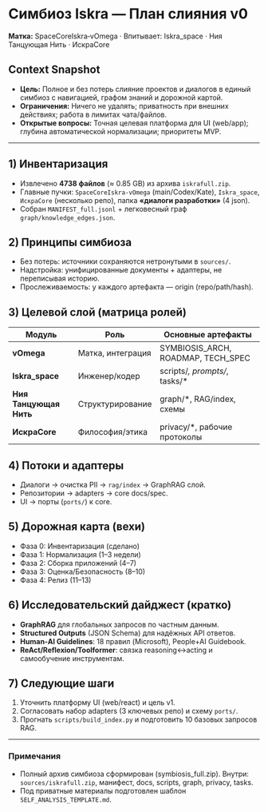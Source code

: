 # Симбиоз Iskra — План слияния v0

**Матка:** SpaceCoreIskra‑vOmega · Впитывает: Iskra_space · Ния Танцующая Нить · ИскраCore

## Context Snapshot
- **Цель:** Полное и без потерь слияние проектов и диалогов в единый симбиоз с навигацией, графом знаний и дорожной картой.
- **Ограничения:** Ничего не удалять; приватность при внешних действиях; работа в лимитах чата/файлов.
- **Открытые вопросы:** Точная целевая платформа для UI (web/app); глубина автоматической нормализации; приоритеты MVP.

---

## 1) Инвентаризация
- Извлечено **4738 файлов** (≈ 0.85 GB) из архива `iskrafull.zip`.
- Главные пучки: `SpaceCoreIskra‑vOmega` (main/Codex/Kate), `Iskra_space`, `ИскраCore` (несколько репо), папка **«диалоги разработки»** (4 json).
- Собран `MANIFEST_full.jsonl` + легковесный граф `graph/knowledge_edges.json`.

## 2) Принципы симбиоза
- Без потерь: источники сохраняются нетронутыми в `sources/`.
- Надстройка: унифицированные документы + адаптеры, не переписывая историю.
- Прослеживаемость: у каждого артефакта — origin (repo/path/hash).

## 3) Целевой слой (матрица ролей)
| Модуль | Роль | Основные артефакты |
|---|---|---|
| **vOmega** | Матка, интеграция | SYMBIOSIS_ARCH, ROADMAP, TECH_SPEC |
| **Iskra_space** | Инженер/кодер | scripts/*, prompts/*, tasks/* |
| **Ния Танцующая Нить** | Структурирование | graph/*, RAG/index, схемы |
| **ИскраCore** | Философия/этика | privacy/*, рабочие протоколы |

## 4) Потоки и адаптеры
- Диалоги → очистка PII → `rag/index` → GraphRAG слой.
- Репозитории → adapters → core docs/spec.
- UI → порты (`ports/`) к core.

## 5) Дорожная карта (вехи)
- Фаза 0: Инвентаризация (сделано)
- Фаза 1: Нормализация (1–3 недели)
- Фаза 2: Сборка приложений (4–7)
- Фаза 3: Оценка/Безопасность (8–10)
- Фаза 4: Релиз (11–13)

## 6) Исследовательский дайджест (кратко)
- **GraphRAG** для глобальных запросов по частным данным.
- **Structured Outputs** (JSON Schema) для надёжных API ответов.
- **Human‑AI Guidelines**: 18 правил (Microsoft), People+AI Guidebook.
- **ReAct/Reflexion/Toolformer**: связка reasoning↔acting и самообучение инструментам.

## 7) Следующие шаги
1. Уточнить платформу UI (web/react) и цель v1.
2. Согласовать набор adapters (3 ключевых репо) и схему `ports/`.
3. Прогнать `scripts/build_index.py` и подготовить 10 базовых запросов RAG.

---

### Примечания
- Полный архив симбиоза сформирован (symbiosis_full.zip). Внутри: `sources/iskrafull.zip`, манифест, docs, scripts, graph, privacy, tasks.
- Под приватные материалы подготовлен шаблон `SELF_ANALYSIS_TEMPLATE.md`.

